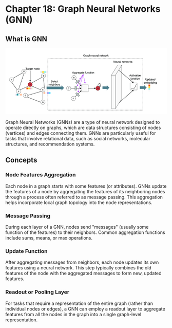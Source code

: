 # Chapter 18: Graph Neural Networks (GNN)

## What is GNN
![GNN](../../assets/gnn.png)

Graph Neural Networks (GNNs) are a type of neural network designed to operate directly on graphs, which are data structures consisting of nodes (vertices) and edges connecting them. GNNs are particularly useful for tasks that involve relational data, such as social networks, molecular structures, and recommendation systems.

## Concepts

### Node Features Aggregation
Each node in a graph starts with some features (or attributes). GNNs update the features of a node by aggregating the features of its neighboring nodes through a process often referred to as message passing. This aggregation helps incorporate local graph topology into the node representations.

### Message Passing
During each layer of a GNN, nodes send "messages" (usually some function of the features) to their neighbors. Common aggregation functions include sums, means, or max operations.

### Update Function
After aggregating messages from neighbors, each node updates its own features using a neural network. This step typically combines the old features of the node with the aggregated messages to form new, updated features.

### Readout or Pooling Layer
For tasks that require a representation of the entire graph (rather than individual nodes or edges), a GNN can employ a readout layer to aggregate features from all the nodes in the graph into a single graph-level representation.

